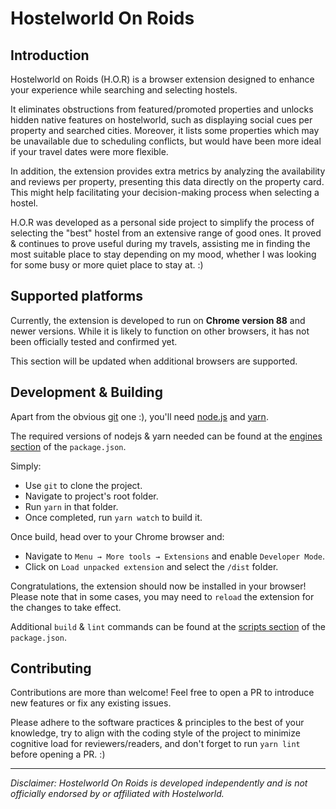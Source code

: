 # Hostelworld On Roids

## Introduction

Hostelworld on Roids (H.O.R) is a browser extension designed to enhance your experience while searching and selecting
hostels.

It eliminates obstructions from featured/promoted properties and unlocks hidden native features on hostelworld, such as
displaying social cues per property and searched cities. Moreover, it lists some properties which may be unavailable due
to scheduling conflicts, but would have been more ideal if your travel dates were more flexible.

In addition, the extension provides extra metrics by analyzing the availability and reviews per property, presenting 
this data directly on the property card. This might help facilitating your decision-making process when selecting a
hostel.

H.O.R was developed as a personal side project to simplify the process of selecting the "best" hostel from an extensive
range of good ones. It proved & continues to prove useful during my travels, assisting me in finding the most suitable
place to stay depending on my mood, whether I was looking for some busy or more quiet place to stay at. :)


## Supported platforms

Currently, the extension is developed to run on **Chrome version 88** and newer versions. While it is likely to function
on other browsers, it has not been officially tested and confirmed yet.

This section will be updated when additional browsers are supported.


## Development & Building 

Apart from the obvious [git](https://git-scm.com/) one :), you'll need [node.js](https://nodejs.org) and
[yarn](https://yarnpkg.com/getting-started/install/).

The required versions of nodejs & yarn needed can be found at the [engines section](/package.json#L4-L6) of the 
`package.json`.

Simply:
* Use `git` to clone the project.
* Navigate to project's root folder.
* Run `yarn` in that folder.
* Once completed, run `yarn watch` to build it.

Once build, head over to your Chrome browser and:
* Navigate to `Menu → More tools → Extensions` and enable `Developer Mode`.
* Click on `Load unpacked extension` and select the `/dist` folder.

Congratulations, the extension should now be installed in your browser! Please note that in some cases, you may need to
`reload` the extension for the changes to take effect.

Additional `build` & `lint` commands can be found at the [scripts section](/package.json#L9-L16) of the `package.json`.


## Contributing

Contributions are more than welcome! Feel free to open a PR to introduce new features or fix any existing issues.

Please adhere to the software practices & principles to the best of your knowledge, try to align with the coding
style of the project to minimize cognitive load for reviewers/readers, and don't forget to run `yarn lint` before 
opening a PR. :)


___
_Disclaimer: Hostelworld On Roids is developed independently and is not officially endorsed by or affiliated with
Hostelworld._
